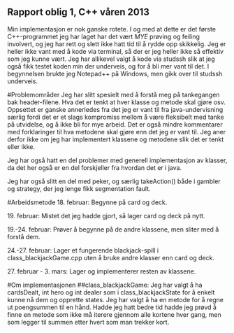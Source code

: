 Rapport oblig 1, C++ våren 2013
---------------------------------------------
Min implementasjon er nok ganske rotete. I og med at dette er det første C++-programmet jeg har laget har
det vært *MYE* prøving og feiling involvert, og jeg har rett og slett ikke hatt tid til å rydde opp skikkelig.
Jeg er heller ikke vant med å kode via terminal, så der er jeg heller ikke så effektiv som jeg kunne vært.
Jeg har allikevel valgt å kode via studssh slik at jeg også fikk testet koden min der underveis, og for å bli
mer vant til det. I begynnelsen brukte jeg Notepad++ på Windows, men gikk over til studssh underveis.

#Problemområder
Jeg har slitt spesielt med å forstå meg på tankegangen bak header-filene. Hva det er tenkt at hver klasse og metode
 skal gjøre osv. Oppsettet er ganske annerledes fra det jeg er vant til fra java-undervisning særlig fordi det 
er et slags kompromiss mellom å være fleksibelt med tanke på utvidelse, og å ikke bli for mye arbeid. Det er også 
mindre kommentarer med forklaringer til hva metodene skal gjøre enn det jeg er vant til. Jeg aner derfor ikke om 
jeg har implementert klassene og metodene slik det er tenkt eller ikke.

Jeg har også hatt en del problemer med generell implementasjon av klasser, da det her også er en del forskjeller 
fra hvordan det er i java.

Jeg har også slitt en del med peker, og særlig takeAction() både i gambler og strategy, der jeg lenge fikk 
segmentation fault.

#Arbeidsmetode
18\. februar: Begynne på card og deck.

19\. februar: Mistet det jeg hadde gjort, så lager card og deck på nytt.

19.-24. februar: Prøver å begynne på de andre klassene, men sliter med å forstå dem.

24.-27. februar: Lager et fungerende blackjack-spill i class_blackjackGame.cpp uten å bruke andre klasser enn card og deck.

27\. februar - 3. mars: Lager og implementerer resten av klassene.


#Om implementasjonen
##class_blackjackGame:
Jeg har valgt å ha cardsDealt, int hero og int dealer som i class_blackjackState for å enkelt kunne nå dem og 
opprette states.
Jeg har valgt å ha en metode for å regne ut poengsummen til en hånd. Hadde jeg hatt bedre tid hadde jeg prøvd å 
finne en metode som ikke må iterere gjennom alle kortene hver gang, men som legger til summen etter hvert som man 
trekker kort.
